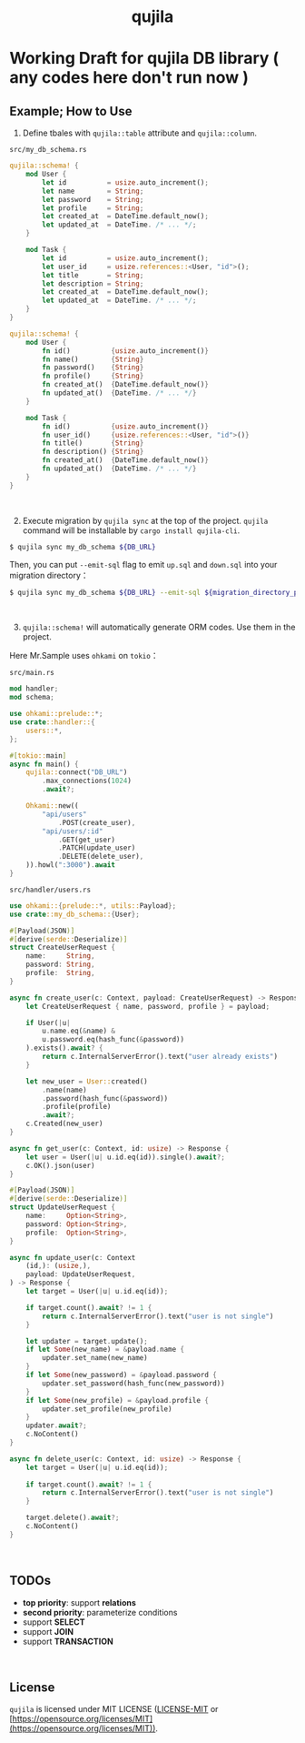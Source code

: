 <div align="center">
    <h1>qujila</h1>
</div>

# Working Draft for **qujila** DB library ( any codes here don't run now )

## Example; How to Use
1. Define tbales with `qujila::table` attribute and `qujila::column`.

`src/my_db_schema.rs`
```rust
qujila::schema! {
    mod User {
        let id          = usize.auto_increment();
        let name        = String;
        let password    = String;
        let profile     = String;
        let created_at  = DateTime.default_now();
        let updated_at  = DateTime. /* ... */;
    }

    mod Task {
        let id          = usize.auto_increment();
        let user_id     = usize.references::<User, "id">();
        let title       = String;
        let description = String;
        let created_at  = DateTime.default_now();
        let updated_at  = DateTime. /* ... */;
    }
}
```
```rust
qujila::schema! {
    mod User {
        fn id()          {usize.auto_increment()}
        fn name()        {String}
        fn password()    {String}
        fn profile()     {String}
        fn created_at()  {DateTime.default_now()}
        fn updated_at()  {DateTime. /* ... */}
    }

    mod Task {
        fn id()          {usize.auto_increment()}
        fn user_id()     {usize.references::<User, "id">()}
        fn title()       {String}
        fn description() {String}
        fn created_at()  {DateTime.default_now()}
        fn updated_at()  {DateTime. /* ... */}
    }
}
```

<br/>

2. Execute migration by `qujila sync` at the top of the project. `qujila` command will be installable by `cargo install qujila-cli`.

```sh
$ qujila sync my_db_schema ${DB_URL}
```
Then, you can put `--emit-sql` flag to emit `up.sql` and `down.sql` into your migration directory：
```sh
$ qujila sync my_db_schema ${DB_URL} --emit-sql ${migration_directory_path}
```

<br/>

3. `qujila::schema!` will automatically generate ORM codes. Use them in the project.

Here Mr.Sample uses `ohkami` on `tokio`：

`src/main.rs`
```rust
mod handler;
mod schema;

use ohkami::prelude::*;
use crate::handler::{
    users::*,
};

#[tokio::main]
async fn main() {
    qujila::connect("DB_URL")
        .max_connections(1024)
        .await?;

    Ohkami::new((
        "api/users"
            .POST(create_user),
        "api/users/:id"
            .GET(get_user)
            .PATCH(update_user)
            .DELETE(delete_user),
    )).howl(":3000").await
}
```

`src/handler/users.rs`
```rust
use ohkami::{prelude::*, utils::Payload};
use crate::my_db_schema::{User};

#[Payload(JSON)]
#[derive(serde::Deserialize)]
struct CreateUserRequest {
    name:     String,
    password: String,
    profile:  String,
}

async fn create_user(c: Context, payload: CreateUserRequest) -> Response {
    let CreateUserRequest { name, password, profile } = payload;

    if User(|u|
        u.name.eq(&name) &
        u.password.eq(hash_func(&password))
    ).exists().await? {
        return c.InternalServerError().text("user already exists")
    }

    let new_user = User::created()
        .name(name)
        .password(hash_func(&password))
        .profile(profile)
        .await?;
    c.Created(new_user)
}

async fn get_user(c: Context, id: usize) -> Response {
    let user = User(|u| u.id.eq(id)).single().await?;
    c.OK().json(user)
}

#[Payload(JSON)]
#[derive(serde::Deserialize)]
struct UpdateUserRequest {
    name:     Option<String>,
    password: Option<String>,
    profile:  Option<String>,
}

async fn update_user(c: Context
    (id,): (usize,),
    payload: UpdateUserRequest,
) -> Response {
    let target = User(|u| u.id.eq(id));

    if target.count().await? != 1 {
        return c.InternalServerError().text("user is not single")
    }

    let updater = target.update();
    if let Some(new_name) = &payload.name {
        updater.set_name(new_name)
    }
    if let Some(new_password) = &payload.password {
        updater.set_password(hash_func(new_password))
    }
    if let Some(new_profile) = &payload.profile {
        updater.set_profile(new_profile)
    }
    updater.await?;
    c.NoContent()
}

async fn delete_user(c: Context, id: usize) -> Response {
    let target = User(|u| u.id.eq(id));
    
    if target.count().await? != 1 {
        return c.InternalServerError().text("user is not single")
    }

    target.delete().await?;
    c.NoContent()
}
```

<br/>

## TODOs
- **top priority**: support **relations**
- **second priority**: parameterize conditions
- support **SELECT**
- support **JOIN**
- support **TRANSACTION**

<br/>

## License
`qujila` is licensed under MIT LICENSE ([LICENSE-MIT](https://github.com/kana-rus/qujila/blob/main/LICENSE-MIT) or [https://opensource.org/licenses/MIT](https://opensource.org/licenses/MIT)).
